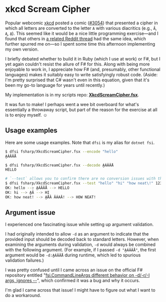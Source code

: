 # xkcd Scream Cipher

Popular webcomic [xkcd](https://xkcd.com) posted a comic ([#3054](https://xkcd.com/3054/)) that presented a cipher in which all letters are converted to the letter `A` with various diacritics (e.g., `A̋`, `A̧`, `A̤`). This seemed like it would be a nice little programming exercise—and I found that others in [a related Reddit thread](https://old.reddit.com/r/xkcd/comments/1iuwko7/xkcd_3054_scream_cipher/) had the same idea, which further spurred me on—so I spent some time this afternoon implementing my own version.

I briefly debated whether to build it in Ruby (which I use at work) or F#, but I yet again couldn't resist the allure of F# for this. Along with being more enjoyable to work in, I appreciate how F# (and, presumably, other functional languages) makes it suitably easy to write satisfyingly robust code. (Aside: I'm pretty surprised that C# wasn't even in this equation, given that it's been my go-to language for years until recently.)

My implementation is in my scripts repo: [**XkcdScreamCipher.fsx**](https://github.com/codeconscious/scripts/blob/main/fsharp/XkcdScreamCipher.fsx).

It was fun to make! I perhaps went a wee bit overboard for what's essentially a throwaway script, but part of the reason for the exercise at all is to enjoy myself. ☺️

## Usage examples

Here are some usage examples. Note that `dfsi` is my alias for `dotnet fsi`.

```sh
$ dfsi fsharp/XkcdScreamCipher.fsx --encode "hello"                                          
A̰ÁĂĂÅ
```

```sh
$ dfsi fsharp/XkcdScreamCipher.fsx --decode A̰ÁĂĂÅ  
HELLO
```

```sh
# `--test` allows you to confirm there are no conversion issues with the given string(s).
$ dfsi fsharp/XkcdScreamCipher.fsx --test "hello" "hi" "how neat\!" 123
OK: hello --> A̰ÁĂĂÅ --> HELLO
OK: hi --> A̰Ả --> HI
OK: how neat! --> A̰ÅȀ ÂÁAĀ! --> HOW NEAT!
```

## Argument issue

I experienced one fascinating issue while setting up argument validation.

I had originally intended to allow `-d` as an argument to indicate that the provided input should be decoded back to standard letters. However, when examining the arguments during validation, `-d` would always be combined with the following argument. (For example, if I passed `-d "A̰ÁĂĂÅ"`, the first argument would be `-d:A̰ÁĂĂÅ` during runtime, which led to spurious validation failures.)

I was pretty confused until I came across an issue on the official F# repository entitled "[fsi.CommandLineArgs different behavior on -d/-r/-I args, ignores --](https://github.com/dotnet/fsharp/issues/10819)", which confirmed it was a bug and why it occurs.

I'm glad I came across that issue! I might have to figure out what I want to do a workaround.

